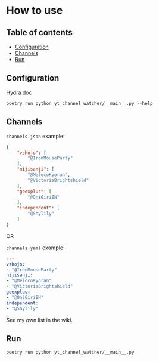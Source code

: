 # How to use

## Table of contents

- [Configuration](#configuration)
- [Channels](#channels)
- [Run](#run)

## Configuration

[Hydra doc](https://hydra.cc/docs/tutorials/basic/your_first_app/config_file/)

```text
poetry run python yt_channel_watcher/__main__.py --help
```

## Channels

`channels.json` example:

```json
{
    "vshojo": [
        "@IronMouseParty"
    ],
    "nijisanji": [
        "@MelocoKyoran",
        "@VictoriaBrightshield"
    ],
    "geexplus": [
        "@OniGiriEN"
    ],
    "independent": [
        "@Shylily"
    ]
}
```

OR

`channels.yaml` example:

```yml
---
vshojo:
- "@IronMouseParty"
nijisanji:
- "@MelocoKyoran"
- "@VictoriaBrightshield"
geexplus:
- "@OniGiriEN"
independent:
- "@Shylily"
```

See my own list in the wiki.

## Run

```text
poetry run python yt_channel_watcher/__main__.py
```
